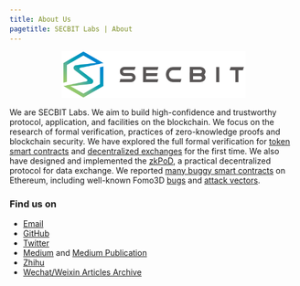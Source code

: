```yaml
---
title: About Us
pagetitle: SECBIT Labs | About
---
```



<p align="center">
  <img width="64%" src="resources/logo.png">
</p>

We are SECBIT Labs. We aim to build high-confidence and trustworthy protocol, application, and facilities on the blockchain. We focus on the research of formal verification, practices of zero-knowledge proofs and blockchain security. We have explored the full formal verification for [token smart contracts](https://github.com/sec-bit/tokenlibs-with-proofs) and [decentralized exchanges](https://github.com/sec-bit/loopring-protocol2-verification) for the first time. We also have designed and implemented the [zkPoD](https://github.com/sec-bit/zkPoD-node), a practical decentralized protocol for data exchange. We reported [many buggy smart contracts](https://github.com/sec-bit/awesome-buggy-erc20-tokens) on Ethereum, including well-known Fomo3D [bugs](https://sec-bit.github.io/blog/2018/08/20/last-winner-of-lastwinner/) and [attack vectors](https://medium.com/coinmonks/how-the-winner-got-fomo3d-prize-a-detailed-explanation-b30a69b7813f).

### Find us on

- [Email](mailto:hi@secbit.io)
- [GitHub](https://github.com/sec-bit)
- [Twitter](https://twitter.com/SECBIT_IO)
- [Medium](https://medium.com/@SECBIT) and [Medium Publication](https://medium.com/secbit-media)
- [Zhihu](https://www.zhihu.com/org/secbit/)
- [Wechat/Weixin Articles Archive](https://mp.weixin.secbit.io/)